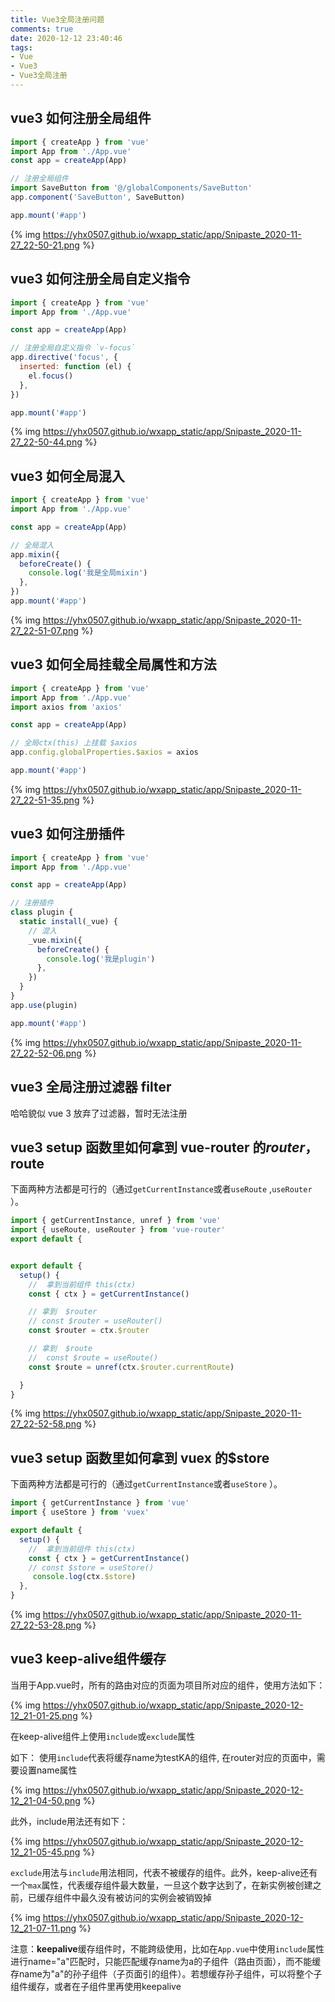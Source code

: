 ```yaml
---
title: Vue3全局注册问题
comments: true
date: 2020-12-12 23:40:46
tags:
- Vue
- Vue3
- Vue3全局注册
---
```


## vue3 如何注册全局组件

```js
import { createApp } from 'vue'
import App from './App.vue'
const app = createApp(App)

// 注册全局组件
import SaveButton from '@/globalComponents/SaveButton'
app.component('SaveButton', SaveButton)

app.mount('#app')
```

{% img https://yhx0507.github.io/wxapp_static/app/Snipaste_2020-11-27_22-50-21.png %} 

## vue3 如何注册全局自定义指令

```js
import { createApp } from 'vue'
import App from './App.vue'

const app = createApp(App)

// 注册全局自定义指令 `v-focus`
app.directive('focus', {
  inserted: function (el) {
    el.focus()
  },
})

app.mount('#app')
```

{% img https://yhx0507.github.io/wxapp_static/app/Snipaste_2020-11-27_22-50-44.png %} 

## vue3 如何全局混入

```js
import { createApp } from 'vue'
import App from './App.vue'

const app = createApp(App)

// 全局混入
app.mixin({
  beforeCreate() {
    console.log('我是全局mixin')
  },
})
app.mount('#app')
```

{% img https://yhx0507.github.io/wxapp_static/app/Snipaste_2020-11-27_22-51-07.png %} 

## vue3 如何全局挂载全局属性和方法

```js
import { createApp } from 'vue'
import App from './App.vue'
import axios from 'axios'

const app = createApp(App)

// 全局ctx(this) 上挂载 $axios
app.config.globalProperties.$axios = axios

app.mount('#app')
```

{% img https://yhx0507.github.io/wxapp_static/app/Snipaste_2020-11-27_22-51-35.png %} 

## vue3 如何注册插件

```js
import { createApp } from 'vue'
import App from './App.vue'

const app = createApp(App)

// 注册插件
class plugin {
  static install(_vue) {
    // 混入
    _vue.mixin({
      beforeCreate() {
        console.log('我是plugin')
      },
    })
  }
}
app.use(plugin)

app.mount('#app')
```

{% img https://yhx0507.github.io/wxapp_static/app/Snipaste_2020-11-27_22-52-06.png %} 

## vue3 全局注册过滤器 filter

哈哈貌似 vue 3 放弃了过滤器，暂时无法注册

## vue3 setup 函数里如何拿到 vue-router 的$router，$route

下面两种方法都是可行的（通过`getCurrentInstance`或者`useRoute` ,`useRouter` ）。

```js
import { getCurrentInstance, unref } from 'vue'
import { useRoute, useRouter } from 'vue-router'
export default {


export default {
  setup() {
    //  拿到当前组件 this(ctx)
    const { ctx } = getCurrentInstance()

    // 拿到  $router
    // const $router = useRouter()
    const $router = ctx.$router

    // 拿到  $route
    //  const $route = useRoute()
    const $route = unref(ctx.$router.currentRoute)

  }
}
```

{% img https://yhx0507.github.io/wxapp_static/app/Snipaste_2020-11-27_22-52-58.png %} 

## vue3 setup 函数里如何拿到 vuex 的$store

下面两种方法都是可行的（通过`getCurrentInstance`或者`useStore` ）。

```js
import { getCurrentInstance } from 'vue'
import { useStore } from 'vuex'

export default {
  setup() {
    //  拿到当前组件 this(ctx)
    const { ctx } = getCurrentInstance()
    // const $store = useStore()
     console.log(ctx.$store)
  },
}
```

{% img https://yhx0507.github.io/wxapp_static/app/Snipaste_2020-11-27_22-53-28.png %} 

## vue3 keep-alive组件缓存

 当用于App.vue时，所有的路由对应的页面为项目所对应的组件，使用方法如下： 

{% img https://yhx0507.github.io/wxapp_static/app/Snipaste_2020-12-12_21-01-25.png %} 

在keep-alive组件上使用`include`或`exclude`属性

如下： 使用`include`代表将缓存name为testKA的组件, 在router对应的页面中，需要设置name属性 

{% img https://yhx0507.github.io/wxapp_static/app/Snipaste_2020-12-12_21-04-50.png %} 

 此外，include用法还有如下： 

{% img https://yhx0507.github.io/wxapp_static/app/Snipaste_2020-12-12_21-05-45.png %} 

 `exclude`用法与`include`用法相同，代表不被缓存的组件。此外，keep-alive还有一个`max`属性，代表缓存组件最大数量，一旦这个数字达到了，在新实例被创建之前，已缓存组件中最久没有被访问的实例会被销毁掉 

{% img https://yhx0507.github.io/wxapp_static/app/Snipaste_2020-12-12_21-07-11.png %}

 注意：**keepalive**缓存组件时，不能跨级使用，比如在`App.vue`中使用`include`属性进行name="a"匹配时，只能匹配缓存name为a的子组件（路由页面），而不能缓存name为"a"的孙子组件（子页面引的组件）。若想缓存孙子组件，可以将整个子组件缓存，或者在子组件里再使用keepalive  

